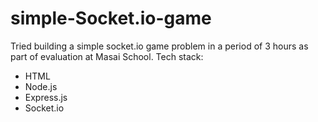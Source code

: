 # simple-Socket.io-game

Tried building a simple socket.io game problem in a period of 3 hours as part of evaluation at Masai School.
Tech stack: 
* HTML
* Node.js
* Express.js
* Socket.io
